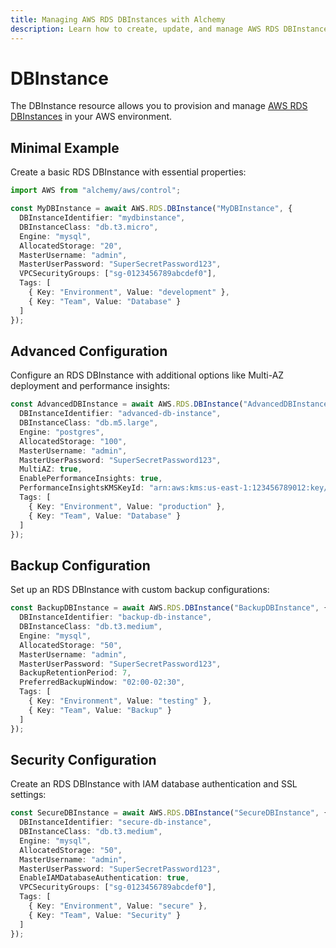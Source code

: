 ```yaml
---
title: Managing AWS RDS DBInstances with Alchemy
description: Learn how to create, update, and manage AWS RDS DBInstances using Alchemy Cloud Control.
---
```


# DBInstance

The DBInstance resource allows you to provision and manage [AWS RDS DBInstances](https://docs.aws.amazon.com/rds/latest/userguide/) in your AWS environment.

## Minimal Example

Create a basic RDS DBInstance with essential properties:

```ts
import AWS from "alchemy/aws/control";

const MyDBInstance = await AWS.RDS.DBInstance("MyDBInstance", {
  DBInstanceIdentifier: "mydbinstance",
  DBInstanceClass: "db.t3.micro",
  Engine: "mysql",
  AllocatedStorage: "20",
  MasterUsername: "admin",
  MasterUserPassword: "SuperSecretPassword123",
  VPCSecurityGroups: ["sg-0123456789abcdef0"],
  Tags: [
    { Key: "Environment", Value: "development" },
    { Key: "Team", Value: "Database" }
  ]
});
```

## Advanced Configuration

Configure an RDS DBInstance with additional options like Multi-AZ deployment and performance insights:

```ts
const AdvancedDBInstance = await AWS.RDS.DBInstance("AdvancedDBInstance", {
  DBInstanceIdentifier: "advanced-db-instance",
  DBInstanceClass: "db.m5.large",
  Engine: "postgres",
  AllocatedStorage: "100",
  MasterUsername: "admin",
  MasterUserPassword: "SuperSecretPassword123",
  MultiAZ: true,
  EnablePerformanceInsights: true,
  PerformanceInsightsKMSKeyId: "arn:aws:kms:us-east-1:123456789012:key/abcd1234-56ef-78gh-90ij-klmnopqrst",
  Tags: [
    { Key: "Environment", Value: "production" },
    { Key: "Team", Value: "Database" }
  ]
});
```

## Backup Configuration

Set up an RDS DBInstance with custom backup configurations:

```ts
const BackupDBInstance = await AWS.RDS.DBInstance("BackupDBInstance", {
  DBInstanceIdentifier: "backup-db-instance",
  DBInstanceClass: "db.t3.medium",
  Engine: "mysql",
  AllocatedStorage: "50",
  MasterUsername: "admin",
  MasterUserPassword: "SuperSecretPassword123",
  BackupRetentionPeriod: 7,
  PreferredBackupWindow: "02:00-02:30",
  Tags: [
    { Key: "Environment", Value: "testing" },
    { Key: "Team", Value: "Backup" }
  ]
});
```

## Security Configuration

Create an RDS DBInstance with IAM database authentication and SSL settings:

```ts
const SecureDBInstance = await AWS.RDS.DBInstance("SecureDBInstance", {
  DBInstanceIdentifier: "secure-db-instance",
  DBInstanceClass: "db.t3.medium",
  Engine: "mysql",
  AllocatedStorage: "50",
  MasterUsername: "admin",
  MasterUserPassword: "SuperSecretPassword123",
  EnableIAMDatabaseAuthentication: true,
  VPCSecurityGroups: ["sg-0123456789abcdef0"],
  Tags: [
    { Key: "Environment", Value: "secure" },
    { Key: "Team", Value: "Security" }
  ]
});
```